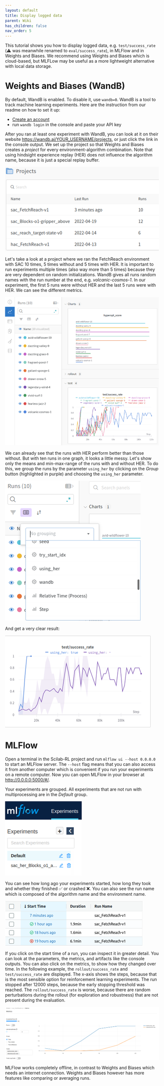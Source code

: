 ```yaml
---
layout: default
title: Display logged data
parent: Wiki
has_children: false
nav_order: 5
---
```


This tutorial shows you how to display logged data, e.g. `test/success_rate` (⚠️ was meanwhile renamed to `eval/success_rate`), in MLFlow and in Weights and Biases. We recommend using Weights and Biases which is cloud-based, but MLFLow may be useful as a more lightweight alternative with local data storage. 

# Weights and Biases (WandB)

By default, WandB is enabled. To disable it, use `wandb=0`. WandB is a tool to track machine learning experiments. Here are the instruction from our readme on how to set it up:

- [Create an account](https://app.wandb.ai/login?signup=true)
- run `wandb login` in the console and paste your API key

After you ran at least one experiment with WandB, you can look at it on their website https://wandb.ai/YOUR_USERNAME/projects, or just click the link in the console output.
We set up the project so that Weights and Biases creates a _project_ for every environment-algorithm combination. Note that using hindsight experience replay (HER) does not influence the algorithm name, because it is just a special replay buffer.

![image](uploads/f7c94693a9a5113bebff46147658ff45/image.png)

Let's take a look at a project where we ran the FetchReach environment with SAC 10 times, 5 times without and 5 times with HER. It is important to run experiments multiple times (also way more than 5 times) because they are very dependent on random initializations. WandB gives all runs random names with the run number at the end, e.g. _volcanic-cosmos-1_. In our experiment, the first 5 runs were without HER and the last 5 runs were with HER. We can see the different metrics.

![image](uploads/4e1e7f436d7634b399fb81e243c87a76/image.png)

We can already see that the runs with HER perform better than those without. But with ten runs in one graph, it looks a little messy. Let's show only the means and min-max-range of the runs with and without HER. To do this, we group the runs by the parameter `using_her` by clicking on the _Group_ button (highlighted in purple) and choosing the `using_her` parameter.

![image](uploads/3e976e7911846cefff1111b9aa254891/image.png)

And get a very clear result:

![image](uploads/15e65cdd7d22e452874ad728bab7884c/image.png)

# MLFlow

Open a terminal in the Scilab-RL project and run `mlflow ui --host 0.0.0.0` to start an MLFlow server. The `--host` flag means that you can also access it from another computer which is convenient if you run your experiments on a remote computer. Now you can open MLFlow in your browser at http://0.0.0.0:5000/#/.

Your experiments are grouped. All experiments that are not run with multiprocessing are in the _Default_ group.

![image](uploads/9d62a7808e4a9a5289a7532c06472255/image.png)

You can see how long ago your experiments started, how long they took and whether they finished :white_check_mark: or crashed :x:. You can also see the run name which is composed of the algorithm name and the environment name.

![image](uploads/f12af50bf98ecd544bb5ddd38fac52de/image.png)

If you click on the start time of a run, you can inspect it in greater detail. You can look at the parameters, the metrics, and artifacts like the console outputs. You can also click on the metrics, to show how they changed over time. In the following example, the `rollout/success_rate` and `test/success_rate` are displayed. The x-axis shows the steps, because that is the most sensible option for reinforcement learning experiments. The run stopped after 12000 steps, because the early stopping threshold was reached. The `rollout/success_rate` is worse, because there are random perturbations during the rollout (for exploration and robustness) that are not present during the evaluation.

![image](uploads/336c4dc19bb9e5ed77f7669550292576/image.png)

MLFlow works completely offline, in contrast to Weights and Biases which needs an internet connection. Weights and Biases however has more features like comparing or averaging runs.
